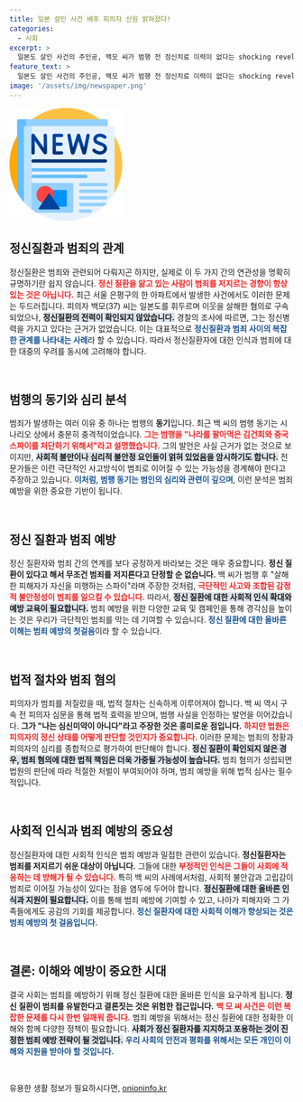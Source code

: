```yaml
---
title: 일본 살인 사건 배후 피의자 신원 밝혀졌다!
categories:
  - 사회
excerpt: >
  일본도 살인 사건의 주인공, 백모 씨가 범행 전 정신치료 이력이 없다는 shocking revelation! 그가 주장한 범행 동기와 심경, 경찰의 조사 결과는 과연? 진실을 파헤쳐 보세요!
feature_text: >
  일본도 살인 사건의 주인공, 백모 씨가 범행 전 정신치료 이력이 없다는 shocking revelation! 그가 주장한 범행 동기와 심경, 경찰의 조사 결과는 과연? 진실을 파헤쳐 보세요!
image: '/assets/img/newspaper.png'
---
```


<p><img src="/assets/img/newspaper.png" alt="kimp 속보" /></p>

<h2 data-ke-size="size26">정신질환과 범죄의 관계</h2>

<p data-ke-size="size16">정신질환은 범죄와 관련되어 다뤄지곤 하지만, 실제로 이 두 가지 간의 연관성을 명확히 규명하기란 쉽지 않습니다. <b><span style="color: #ee2323;">정신 질환을 앓고 있는 사람이 범죄를 저지르는 경향이 항상 있는 것은 아닙니다.</span></b> 최근 서울 은평구의 한 아파트에서 발생한 사건에서도 이러한 문제는 두드러집니다. 피의자 백모(37) 씨는 일본도를 휘두르며 이웃을 살해한 혐의로 구속되었으나, <b><span style="background-color: #21538527;">정신질환의 전력이 확인되지 않았습니다.</span></b> 경찰의 조사에 따르면, 그는 정신병력을 가지고 있다는 근거가 없었습니다. 이는 대표적으로 <b><span style="color: #1a5490;">정신질환과 범죄 사이의 복잡한 관계를 나타내는 사례</span></b>라 할 수 있습니다. 따라서 정신질환자에 대한 인식과 범죄에 대한 대중의 우려를 동시에 고려해야 합니다.</p>

<p data-ke-size="size16">&nbsp;</p>

<h2 data-ke-size="size26">범행의 동기와 심리 분석</h2>

<p data-ke-size="size16">범죄가 발생하는 여러 이유 중 하나는 범행의 <b>동기</b>입니다. 최근 백 씨의 범행 동기는 시나리오 상에서 충분히 충격적이었습니다. <b><span style="color: #ee2323;">그는 범행을 "나라를 팔아먹은 김건희와 중국 스파이를 처단하기 위해서"라고 설명했습니다.</span></b> 그의 발언은 사실 근거가 없는 것으로 보이지만, <b><span style="background-color: #21538527;">사회적 불만이나 심리적 불안정 요인들이 얽혀 있었음을 암시하기도 합니다.</span></b> 전문가들은 이런 극단적인 사고방식이 범죄로 이어질 수 있는 가능성을 경계해야 한다고 주장하고 있습니다. <b><span style="color: #1a5490;">이처럼, 범행 동기는 범인의 심리와 관련이 깊으며</span></b>, 이런 분석은 범죄 예방을 위한 중요한 기반이 됩니다.</p>

<p data-ke-size="size16">&nbsp;</p>

<h2 data-ke-size="size26">정신 질환과 범죄 예방</h2>

<p data-ke-size="size16">정신 질환자와 범죄 간의 연계를 보다 공정하게 바라보는 것은 매우 중요합니다. <b>정신 질환이 있다고 해서 무조건 범죄를 저지른다고 단정할 순 없습니다.</b> 백 씨가 범행 후 "살해한 피해자가 자신을 미행하는 스파이"라며 주장한 것처럼, <b><span style="color: #ee2323;">극단적인 사고와 조합된 감정적 불안정성이 범죄를 일으킬 수 있습니다.</span></b> 따라서, <b><span style="background-color: #21538527;">정신 질환에 대한 사회적 인식 확대와 예방 교육이 필요합니다.</span></b> 범죄 예방을 위한 다양한 교육 및 캠페인을 통해 경각심을 높이는 것은 우리가 극단적인 범죄를 막는 데 기여할 수 있습니다. <b><span style="color: #1a5490;">정신 질환에 대한 올바른 이해는 범죄 예방의 첫걸음</span></b>이라 할 수 있습니다.</p>

<p data-ke-size="size16">&nbsp;</p>

<h2 data-ke-size="size26">법적 절차와 범죄 혐의</h2>

<p data-ke-size="size16">피의자가 범죄를 저질렀을 때, 법적 절차는 신속하게 이루어져야 합니다. 백 씨 역시 구속 전 피의자 심문을 통해 법적 효력을 받으며, 범행 사실을 인정하는 발언을 이어갔습니다. <b>그가 "나는 심신미약이 아니다"라고 주장한 것은 흥미로운 점입니다.</b> <b><span style="color: #ee2323;">하지만 법원은 피의자의 정신 상태를 어떻게 판단할 것인지가 중요합니다.</span></b> 이러한 문제는 범죄의 정황과 피의자의 심리를 종합적으로 평가하여 판단해야 합니다. <b><span style="background-color: #21538527;">정신 질환이 확인되지 않은 경우, 범죄 혐의에 대한 법적 책임은 더욱 가중될 가능성이 높습니다.</span></b> 범죄 혐의가 성립되면 법원의 판단에 따라 적절한 처벌이 부여되어야 하며, 범죄 예방을 위해 법적 심사는 필수적입니다.</p>

<p data-ke-size="size16">&nbsp;</p>

<h2 data-ke-size="size26">사회적 인식과 범죄 예방의 중요성</h2>

<p data-ke-size="size16">정신질환자에 대한 사회적 인식은 범죄 예방과 밀접한 관련이 있습니다. <b>정신질환자는 범죄를 저지르기 쉬운 대상이 아닙니다.</b> 그들에 대한 <b><span style="color: #ee2323;">부정적인 인식은 그들이 사회에 적응하는 데 방해가 될 수 있습니다.</span></b> 특히 백 씨의 사례에서처럼, 사회적 불안감과 고립감이 범죄로 이어질 가능성이 있다는 점을 염두에 두어야 합니다. <b><span style="background-color: #21538527;">정신질환에 대한 올바른 인식과 지원이 필요합니다.</span></b> 이를 통해 범죄 예방에 기여할 수 있고, 나아가 피해자와 그 가족들에게도 공감의 기회를 제공합니다. <b><span style="color: #1a5490;">정신 질환자에 대한 사회적 이해가 향상되는 것은 범죄 예방의 첫 걸음입니다.</span></b></p>

<p data-ke-size="size16">&nbsp;</p>

<h2 data-ke-size="size26">결론: 이해와 예방이 중요한 시대</h2>

<p data-ke-size="size16">결국 사회는 범죄를 예방하기 위해 정신 질환에 대한 올바른 인식을 요구하게 됩니다. <b>정신 질환이 범죄를 유발한다고 결론짓는 것은 위험한 접근입니다.</b> <b><span style="color: #ee2323;">백 모 씨 사건은 이런 복잡한 문제를 다시 한번 일깨워 줍니다.</span></b> 범죄 예방을 위해서는 정신 질환에 대한 정확한 이해와 함께 다양한 정책이 필요합니다. <b><span style="background-color: #21538527;">사회가 정신 질환자를 지지하고 포용하는 것이 진정한 범죄 예방 전략이 될 것입니다.</span></b> <b><span style="color: #1a5490;">우리 사회의 안전과 평화를 위해서는 모든 개인이 이해와 지원을 받아야 할 것입니다.</span></b></p>

<p data-ke-size="size16">&nbsp;</p>
유용한 생활 정보가 필요하시다면, <a href="https://onioninfo.kr" rel="dofollow">onioninfo.kr</a>


